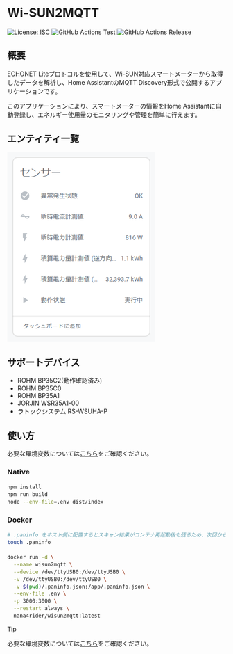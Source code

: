 # Wi-SUN2MQTT

[![License: ISC](https://img.shields.io/github/license/nana4rider/wisun2mqtt)](LICENSE)
![GitHub Actions Test](https://github.com/nana4rider/wisun2mqtt/actions/workflows/test.yml/badge.svg)
![GitHub Actions Release](https://github.com/nana4rider/wisun2mqtt/actions/workflows/release.yml/badge.svg)

## 概要

ECHONET Liteプロトコルを使用して、Wi-SUN対応スマートメーターから取得したデータを解析し、Home AssistantのMQTT Discovery形式で公開するアプリケーションです。

このアプリケーションにより、スマートメーターの情報をHome Assistantに自動登録し、エネルギー使用量のモニタリングや管理を簡単に行えます。

## エンティティ一覧

![Home Assistant](images/homeassistant.png)

## サポートデバイス

- ROHM BP35C2(動作確認済み)
- ROHM BP35C0
- ROHM BP35A1
- JORJIN WSR35A1-00
- ラトックシステム RS-WSUHA-P

## 使い方

必要な環境変数については[こちら](https://github.com/nana4rider/wisun2mqtt/blob/main/src/env.ts)をご確認ください。

### Native

```sh
npm install
npm run build
node --env-file=.env dist/index
```

### Docker

```sh
# .paninfo をホスト側に配置するとスキャン結果がコンテナ再起動後も残るため、次回からの接続が早くなります。
touch .paninfo

docker run -d \
  --name wisun2mqtt \
  --device /dev/ttyUSB0:/dev/ttyUSB0 \
  -v /dev/ttyUSB0:/dev/ttyUSB0 \
  -v $(pwd)/.paninfo.json:/app/.paninfo.json \
  --env-file .env \
  -p 3000:3000 \
  --restart always \
  nana4rider/wisun2mqtt:latest
```

> [!TIP]
> 必要な環境変数については[こちら](src/env.ts)をご確認ください。
